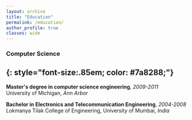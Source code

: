 ```yaml
---
layout: archive
title: "Education"
permalink: /education/
author_profile: true
classes: wide
---
```


### Computer Science
{: style="font-size:.85em; color: #7a8288;"}
---

**Master's degree in computer science engineering**, *2009-2011*  
University of Michigan, *Ann Arbor*


**Bachelor in Electronics and Telecommunication Engineering**, *2004-2008*  
Lokmanya Tilak College of Engineering, University of Mumbai, *India*
